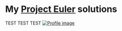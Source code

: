 # My [Project Euler](https://projecteuler.net/archives) solutions
TEST TEST TEST
[![Profile image](https://projecteuler.net/profile/gumgl.png)](https://projecteuler.net/progress=gumgl)

